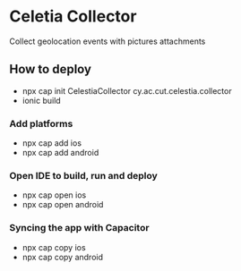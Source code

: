 # Celetia Collector
Collect geolocation events with pictures attachments

## How to deploy
- npx cap init CelestiaCollector cy.ac.cut.celestia.collector
- ionic build

### Add platforms
- npx cap add ios
- npx cap add android

### Open IDE to build, run and deploy
- npx cap open ios
- npx cap open android

### Syncing the app with Capacitor
- npx cap copy ios
- npx cap copy android

